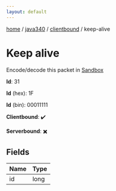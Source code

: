 ```yaml
---
layout: default
---
```


[home](/)  /  [java340](/protocol/java340)  /  [clientbound](/protocol/java340/clientbound)  /  keep-alive

# Keep alive

Encode/decode this packet in [Sandbox](../../../sandbox/java340#clientbound.keep_alive)

**Id**: 31

**Id** (hex): 1F

**Id** (bin): 00011111

**Clientbound**: ✔️

**Serverbound**: ✖️

## Fields

Name | Type
---|---
id | long
